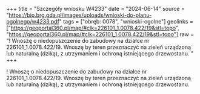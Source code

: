 +++
title = "Szczegóły wniosku W4233"
date = "2024-06-14"
source = "https://bip.brg.gda.pl/images/uploads/wnioski-do-planu-ogolnego/w4233.pdf"
tags = ["obręb: 0078", "wnioski-ogolne"]
geolinks = ["https://geoportal360.pl/map/#clk=226101_1.0078.422/19&stl=topo", "https://geoportal360.pl/map/#clk=226101_1.0078.422/19&stl=topo"]
raw = "! Wnoszę o niedopuszczenie do zabudowy na działce nr 226101_1.0078.422/19. Wnoszę by teren przeznaczyć na zieleń urządzoną lub naturalną (dziką), z utrzymaniem i ochroną istniejącego drzewostanu. "
+++

! Wnoszę o niedopuszczenie do zabudowy na działce nr 226101_1.0078.422/19.
Wnoszę by teren przeznaczyć na zieleń urządzoną lub naturalną (dziką), z utrzymaniem i
ochroną istniejącego drzewostanu.



